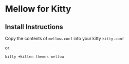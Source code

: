 # Mellow for Kitty
## Install Instructions
Copy the contents of `mellow.conf` into your kitty `kitty.conf`

or

```sh
kitty +kitten themes mellow
```
